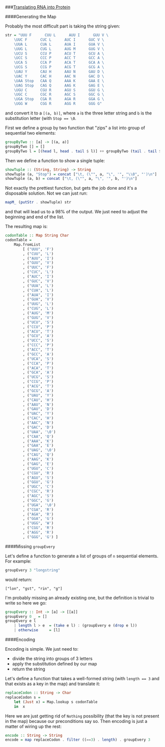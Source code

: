 ###[Translating RNA into Protein](http://rosalind.info/problems/prot/)

####Generating the Map

Probably the most difficult part is taking the string given:

```haskell
str = "UUU F      CUU L      AUU I      GUU V \
    \UUC F      CUC L      AUC I      GUC V \
    \UUA L      CUA L      AUA I      GUA V \
    \UUG L      CUG L      AUG M      GUG V \
    \UCU S      CCU P      ACU T      GCU A \
    \UCC S      CCC P      ACC T      GCC A \
    \UCA S      CCA P      ACA T      GCA A \
    \UCG S      CCG P      ACG T      GCG A \
    \UAU Y      CAU H      AAU N      GAU D \
    \UAC Y      CAC H      AAC N      GAC D \
    \UAA Stop   CAA Q      AAA K      GAA E \
    \UAG Stop   CAG Q      AAG K      GAG E \
    \UGU C      CGU R      AGU S      GGU G \
    \UGC C      CGC R      AGC S      GGC G \
    \UGA Stop   CGA R      AGA R      GGA G \
    \UGG W      CGG R      AGG R      GGG G"
```

and convert it to a `[(a, b)]`, where `a` is the three letter string and `b` is the substitution letter (with `Stop == \0`.

First we define a group by two function that "zips" a list into group of sequential two elements:

```haskell
groupByTwo :: [a] -> [(a, a)]
groupByTwo [] = []
groupByTwo l = [(head l, head . tail $ l)] ++ groupByTwo (tail . tail $ l)
```

Then we define a function to show a single tuple:

```haskell
showTuple :: (String, String) -> String
showTuple (a, "Stop") = concat ["\t, (\"", a, "\", '", "\\0", "')\n"] 
showTuple (a, b) = concat ["\t, (\"", a, "\", '", b, "')\n"]
```

Not exactly the prettiest function, but gets the job done and it's a disposable solution. Not we can just run:

```haskell
mapM_ (putStr . showTuple) str
```
and that will lead us to a 98% of the output. We just need to adjust the beginning and end of the list.

The resulting map is:

```haskell
codonTable :: Map String Char
codonTable =
    Map.fromList
        [ ("UUU", 'F')
        , ("CUU", 'L')
        , ("AUU", 'I')
        , ("GUU", 'V')
        , ("UUC", 'F')
        , ("CUC", 'L')
        , ("AUC", 'I')
        , ("GUC", 'V')
        , ("UUA", 'L')
        , ("CUA", 'L')
        , ("AUA", 'I')
        , ("GUA", 'V')
        , ("UUG", 'L')
        , ("CUG", 'L')
        , ("AUG", 'M')
        , ("GUG", 'V')
        , ("UCU", 'S')
        , ("CCU", 'P')
        , ("ACU", 'T')
        , ("GCU", 'A')
        , ("UCC", 'S')
        , ("CCC", 'P')
        , ("ACC", 'T')
        , ("GCC", 'A')
        , ("UCA", 'S')
        , ("CCA", 'P')
        , ("ACA", 'T')
        , ("GCA", 'A')
        , ("UCG", 'S')
        , ("CCG", 'P')
        , ("ACG", 'T')
        , ("GCG", 'A')
        , ("UAU", 'Y')
        , ("CAU", 'H')
        , ("AAU", 'N')
        , ("GAU", 'D')
        , ("UAC", 'Y')
        , ("CAC", 'H')
        , ("AAC", 'N')
        , ("GAC", 'D')
        , ("UAA", '\0')
        , ("CAA", 'Q')
        , ("AAA", 'K')
        , ("GAA", 'E')
        , ("UAG", '\0')
        , ("CAG", 'Q')
        , ("AAG", 'K')
        , ("GAG", 'E')
        , ("UGU", 'C')
        , ("CGU", 'R')
        , ("AGU", 'S')
        , ("GGU", 'G')
        , ("UGC", 'C')
        , ("CGC", 'R')
        , ("AGC", 'S')
        , ("GGC", 'G')
        , ("UGA", '\0')
        , ("CGA", 'R')
        , ("AGA", 'R')
        , ("GGA", 'G')
        , ("UGG", 'W')
        , ("CGG", 'R')
        , ("AGG", 'R')
        , ("GGG", 'G') ]
```

####Missing `groupEvery`

Let's define a function to generate a list of groups of `n` sequential elements. For example:

```haskell
groupEvery 3 "longstring"
``` 

would return:

```
["lon", "gst", "rin", "g"]
```

I'm probably missing an already existing one, but the definition is trivial to write so here we go:

```haskell
groupEvery :: Int -> [a] -> [[a]]
groupEvery 0 _ = []
groupEvery e l
    | length l > e  = (take e l) : (groupEvery e (drop e l))
    | otherwise     = [l]
```

####Encoding

Encoding is simple. We just need to:

 - divide the string into groups of 3 letters
 - apply the substitution defined by our map
 - return the string

Let's define a function that takes a well-formed string (with `length == 3` and that exists as a key in the map) and translate it:

```haskell
replaceCodon :: String -> Char
replaceCodon s =
    let (Just x) = Map.lookup s codonTable
    in  x
```

Here we are just getting rid of `Nothing` possibility (that the key is not present in the map) because our preconditions say so. Then encoding is just a matter of wiring up the rest:

```haskell
encode :: String -> String
encode = map replaceCodon . filter ((==3) . length) . groupEvery 3
```
